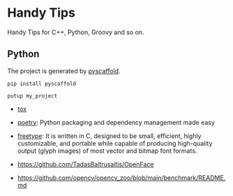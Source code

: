 # Handy Tips
Handy Tips for C++, Python, Groovy and so on.

## Python
The project is generated by [pyscaffold](https://github.com/pyscaffold/pyscaffold).
```
pip install pyscaffold

putup my_project
```

- [tox](./docs/tox.md)
- [poetry](https://github.com/python-poetry/poetry): Python packaging and dependency management made easy
- [freetype](https://freetype.org/): It is written in C, designed to be small, efficient, highly customizable, and portable while capable of producing high-quality output (glyph images) of most vector and bitmap font formats.

- https://github.com/TadasBaltrusaitis/OpenFace

- https://github.com/opencv/opencv_zoo/blob/main/benchmark/README.md

